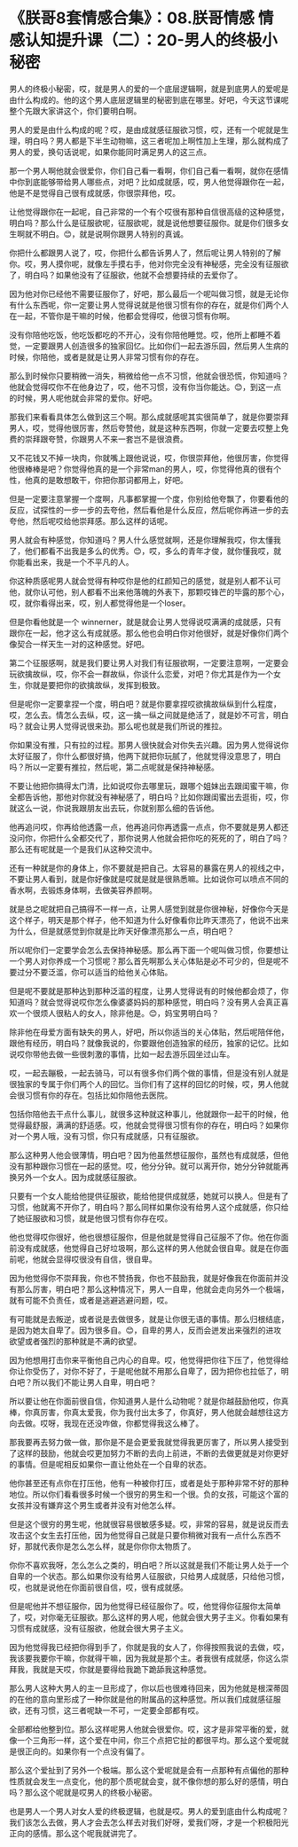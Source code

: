 # 《朕哥8套情感合集》：08.朕哥情感 情感认知提升课（二）：20-男人的终极小秘密

男人的终极小秘密，哎，就是男人的爱的一个底层逻辑啊，就是到底男人的爱呢是由什么构成的。他的这个男人底层逻辑里的秘密到底在哪里。好吧，今天这节课呢整个先跟大家讲这个，你们要明白啊。

男人的爱是由什么构成的呢？哎，是由成就感征服欲习惯，哎，还有一个呢就是生理，明白吗？男人都是下半生动物嘛，这三者呢加上啊性加上生理，那么就构成了男人的爱，换句话说呢，如果你能同时满足男人的这三点。

那一个男人啊他就会很爱你，你们自己看一看啊，你们自己看一看啊，就你在感情中你到底能够带给男人哪些点，对吧？比如成就感，哎，男人他觉得跟你在一起，他是不是觉得自己很有成就感，你很崇拜他，哎。

让他觉得跟你在一起呢，自己非常的一个有个哎很有那种自信很高级的这种感觉，明白吗？那么什么是征服欲呢，征服欲呢，就是说他想要征服你。就是你们很多女生啊就不明白。😊，就是说啊你跟男人特别的真诚。

你把什么都跟男人说了，哎，你把什么都告诉男人了，然后呢让男人特别的了解你。哎，男人摸你呢，就像左手摸右手，他对你完全没有神秘感，完全没有征服欲了，明白吗？如果他没有了征服欲，他就不会想要持续的去爱你了。

因为他对你已经他不需要征服你了，好吧，那么最后一个呢叫做习惯，就是无论你有什么东西呢，你一定要让男人觉得说就是他很习惯有你的存在，就是你们两个人在一起，不管你是干嘛的时候，他都会觉得哎，他很习惯有你啊。

没有你陪他吃饭，他吃饭都吃的不开心，没有你陪他睡觉。哎，他所上都睡不着觉，一定要跟男人创造很多的独家回忆。比如你们一起去游乐园，然后男人生病的时候，你陪他，或者是就是让男人非常习惯有你的存在。

那么到时候你只要稍微一消失，稍微给他一点不习惯，他就会很恐慌，你知道吗？他就会觉得哎你不在他身边了，哎，他不习惯，没有你当你能达。😊，到这一点的时候，男人呢他就会非常的爱你。好吧。

那我们来看看具体怎么做到这三个啊。那么成就感呢其实很简单了，就是你要崇拜男人，哎，觉得他很厉害，然后夸赞他，就是这种东西啊，你就一定要去哎整上免费的崇拜跟夸赞，你跟男人不来一套岂不是很浪费。

又不花钱又不掉一块肉，你就嘴上跟他说说，哎，你很崇拜他，他很厉害，你觉得他很棒棒是吧？你觉得他真的是一个非常man的男人，哎，你觉得他真的很有个性，他真的是敢想敢干，你把你那词都用上，好吧。

但是一定要注意掌握一个度啊，凡事都掌握一个度，你别给他夸飘了，你要看他的反应，试探性的一步一步的去夸他，然后看他是什么反应，然后呢你再进一步的去夸他，然后呢哎给他崇拜感。那么这样的话呢。

男人就会有种感觉，你知道吗？男人什么感觉就啊，还是你理解我哎，你太懂我了，他们都看不出我是多么的优秀。😊，哎，多么的青年才俊，就你懂我哎，就你能看出来，我是一个不平凡的人。

你这种质感呢男人就会觉得有种哎你是他的红颜知己的感觉，就是别人都不认可他，就你认可他，别人都看不出来他落魄的外表下，那颗哎锋芒的毕露的那个心，哎，就你看得出来，哎，别人都觉得他是一个loser。

但是你看他就是一个 winnerner，就是就会让男人觉得说哎满满的成就感，只有跟你在一起，他才这么有成就感。那么他也会明白你对他很好，就是好像你们两个像契合一样天生一对的这种感觉。好吧。

第二个征服感啊，就是我们要让男人对我们有征服欲啊，一定要注意啊，一定要会玩欲擒故纵，哎，你不会一群故纵，你谈什么恋爱，对吧？你尤其是作为一个女生，你就是要把你的欲擒故纵，发挥到极致。

但是呢你一定要拿捏一个度，明白吧？就是你要拿捏哎欲擒故纵纵到什么程度，哎，怎么去。情怎么去纵，哎，这一擒一纵之间就是绝活了，就是妙不可言，明白吗？就会让男人觉得说很来劲。那么呢也就是我们所说的推拉。

你如果没有推，只有拉的过程。那男人很快就会对你失去兴趣。因为男人觉得说你太好征服了，你什么都很好搞，他两下就把你玩腻了，他就觉得没意思了，明白吗？所以一定要有推拉，然后呢，第二点呢就是保持神秘感。

不要让他把你搞得太门清，比如说哎你去哪里玩，跟哪个姐妹出去跟闺蜜干嘛，你全都告诉他，那他对你就没有神秘感了，明白吗？比如你跟闺蜜出去逛街，哎，你就这么一说，你说我跟朋友出去玩，你就别那么细的告诉他。

他再追问哎，你再给他透露一点，他再追问你再透露一点点，你不要就是男人都还没问你，你把什么全都交代了，那你说男人他就会把你吃的死死的了，明白了吗？那么还有呢就是一个是我们从这种交流中。

还有一种就是你的身体上，你不要就是把自己。太容易的暴露在男人的视线之中，不要让男人看到，就是你好像就是哎就是就是很熟悉嘛。比如说你可以喷点不同的香水啊，去锻炼身体啊，去做美容养颜啊。

就是总之呢就把自己搞得不一样一点，让男人感觉到就是你很神秘，好像你今天是这个样子，明天是那个样子，他不知道为什么好像看你比昨天漂亮了，他说不出来为什么，但是就感觉到你就是比昨天好像漂亮那么一点，明白吧？

所以呢你们一定要学会怎么去保持神秘感。那么再下面一个呢叫做习惯，你要想让一个男人对你养成一个习惯呢？那么首先啊那么关心体贴是必不可少的，但是呢不要过分不要泛滥，你可以适当的给他关心体贴。

但是呢不要就是那种达到那种泛滥的程度，让男人觉得说有的时候他都会烦了，你知道吗？就会觉得说哎你怎么像婆婆妈妈的那种感觉，明白吗？没有男人会真正喜欢一个很烦人很粘人的女人，除非他是。😊，妈宝男明白吗？

除非他在母爱方面有缺失的男人，好吧，所以你适当的关心体贴，然后呢陪伴他，跟他有经历，明白吗？就像我说的，你要跟他创造独家的经历，独家的记忆。比如说哎你带他去做一些很刺激的事情，比如一起去游乐园坐过山车。

哎，一起去蹦极，一起去骑马，可以有很多你们两个做的事情，但是没有别人就是很独家的专属于你们两个人的回忆。当你们有了这样的回忆的时候，哎，男人他就会很习惯有你的存在。包括比如你陪他去医院。

包括你陪他去干点什么事儿，就很多这种就这种事儿，他就跟你一起干的时候，他觉得最舒服，满满的舒适感。哎，他就会觉得很习惯有你的存在，明白吗？如果你对一个男人哦，没有习惯，你只有成就感，只有征服欲。

那么这种男人他会很薄情，明白吧？因为他虽然想征服你，虽然也有成就感，但他没有那种跟你习惯在一起的感觉。哎，他分分钟。就可以离开你，她分分钟就能再换另外一个女人。因为成就感征服欲。

只要有一个女人能给他提供征服欲，能给他提供成就感，她就可以换人。但是有了习惯，他就离不开你了，明白吗？那么同样如果你没有给男人这个成就感，你只给了她征服欲和习惯，就是他很习惯有你存在哎。

他也觉得哎你很好，他也很想征服你，但是他就是觉得自己征服不了你。他在你面前没有成就感，他觉得自己好垃圾啊，那么这样的男人他就会很自卑。就是在你面前呢，他就会显得哎很没有自信，很自卑。

因为他觉得你不崇拜我，你也不赞扬我，你也不鼓励我，就是好像我在你面前并没有那么厉害，明白吧？那么这种情况下，男人一自卑，他就会走向另外一个极端，就有可能不负责任，或者是逃避逃避问题，哎。

有可能就是去叛逆，或者说是去做很多，就是让你很无语的事情。那么归根结底，是因为她太自卑了。因为很多自。😊，自卑的男人，反而会迸发出来强烈的进攻欲望或者强烈的那种就是不满的欲望。

因为他想用打击你来平衡他自己内心的自卑。哎，他觉得把你往下压了，他觉得给你让你受伤了，对你不好了，于是呢他就不用那么自卑了，因为把你也拉低了，明白吧？所以我们不能让男人自卑，明白吧？

所以要让他在你面前很自信，你知道男人是什么动物呢？就是你越鼓励他哎，你真棒，你真厉害，你真太爱我，你为我付出太多了，你真好，男人他就会越想往这方向去做。哎呀，我现在还没咋做，你都觉得我这么棒了。

那我要再去努力做一做，那你是不是会更爱我就觉得我更厉害了，所以男人接受到了这样的鼓励，他就会哎更加努力不断的去向上前进，不断的去做更就是对你更好的事情。但是呢相反如果你一直让他处在一个自卑的状态。

他你甚至还有点你在打压他，他有一种被你打压，或者是处于那种非常不好的那种地位。所以你们看看很多时候一个很穷的男生和一个很。负的女孩，可能这个富的女孩并没有嫌弃这个男生或者并没有对他怎么样。

但是这个很穷的男生呢，他就很容易很敏感多疑。哎，非常的容易，就是说反而去攻击这个女生去打压他，因为他觉得自己就是只要你稍微对我有一点什么东西不好，那就代表你是怎么怎么样，就是你你你太物质了。

你你不喜欢我呀，怎么怎么之类的，明白吧？所以这就是我们不能让男人处于一个自卑的一个状态。那么如果你没有给男人征服欲，只给男人成就感，只给他习惯，哎，也就是说他在你面前很自信，哎，很有成就感。

但是呢他并不想征服你，因为他觉得已经征服你了。哎，他觉得你征服你太简单了，哎，对你毫无征服欲。那么这样的男人呢，他就会很大男子主义。你看如果有习惯有成就感，没有征服欲，他就会很大男子主义。

因为他觉得我已经把你得到手了，你就是我的女人了，你得按照我说的去做，哎，我该要我要你干嘛，你就得干嘛，因为我就是那个主。者我很有成就感，你这么崇拜我，我就是天哎，你就是要得给我跪下跪舔我这种感觉。

那么男人这种大男人的主一旦形成了，你以后也很难待回来，因为他就是根深蒂固的在他的意向里形成了一种你就是他的附属品的这种感觉。所以我们成就感征服欲，还有习惯，这三者呢缺一不可，一定要全部都有哎。

全部都给他整到位。那么这样呢男人他就会很爱你。哎，这才是非常平衡的爱，就像一个三角形一样，这个爱在中间，你三个点把它扯的都很平均。那么这个爱呢就是很正向的。如果你有一个点没有偏了。

那么这个爱扯到了另外一个极端。那么这个爱呢就是会有一点那种有点偏他的那种性质就会发生一点变化，他的那个质呢就会变，就不像你想的那么好的感情，明白吗？那么这个呢就是哎男人的终极小秘密。

也是男人一个男人对女人爱的终极逻辑，也就是哎。男人的爱到底由什么构成呢？我们该怎么去做，男人才会去怎么样去对我们好呀，爱我们呀，才是一个积极阳光正向的感情。那么这个呢我就讲完了。

